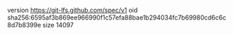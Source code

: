 version https://git-lfs.github.com/spec/v1
oid sha256:6595af3b869ee966990f1c57efa88bae1b294034fc7b69980cd6c6c8d7b8399e
size 14097
